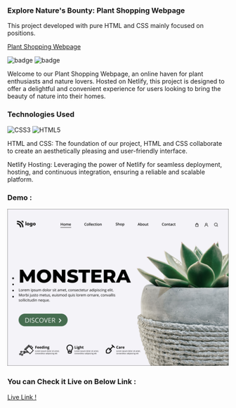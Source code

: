 ### Explore Nature's Bounty: Plant Shopping Webpage

This project developed with pure HTML and CSS mainly focused on positions.

[Plant Shopping Webpage](https://plant-homepagee.netlify.app/)

![badge](https://img.shields.io/badge/iNeuron-LCO-green) ![badge](https://img.shields.io/badge/Hitesh--Choudhary-Full%20Stack%20Javascript%20Course-orange)
<br/>



Welcome to our Plant Shopping Webpage, an online haven for plant enthusiasts and nature lovers. Hosted on Netlify, this project is designed to offer a delightful and convenient experience for users looking to bring the beauty of nature into their homes.


### Technologies Used
![CSS3](https://img.shields.io/badge/css3-%231572B6.svg?style=for-the-badge&logo=css3&logoColor=white) ![HTML5](https://img.shields.io/badge/html5-%23E34F26.svg?style=for-the-badge&logo=html5&logoColor=white)


HTML and CSS:
The foundation of our project, HTML and CSS collaborate to create an aesthetically pleasing and user-friendly interface.

Netlify Hosting:
Leveraging the power of Netlify for seamless deployment, hosting, and continuous integration, ensuring a reliable and scalable platform.

### Demo :

![Alt text](6.png)

### You can Check it Live on Below Link :

[Live Link !](https://plant-homepagee.netlify.app/)
